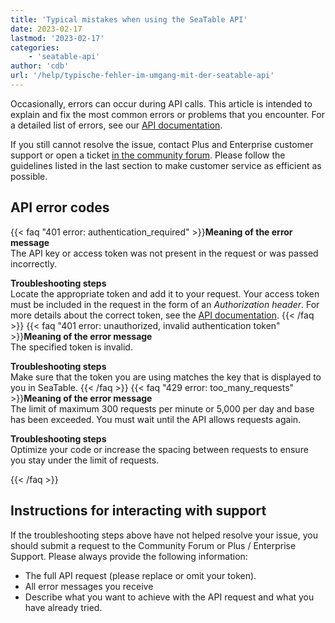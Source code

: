 ```yaml
---
title: 'Typical mistakes when using the SeaTable API'
date: 2023-02-17
lastmod: '2023-02-17'
categories:
    - 'seatable-api'
author: 'cdb'
url: '/help/typische-fehler-im-umgang-mit-der-seatable-api'
---
```


Occasionally, errors can occur during API calls. This article is intended to explain and fix the most common errors or problems that you encounter. For a detailed list of errors, see our [API documentation](https://api.seatable.com).

If you still cannot resolve the issue, contact Plus and Enterprise customer support or open a ticket [in the community forum](https://forum.seatable.com). Please follow the guidelines listed in the last section to make customer service as efficient as possible.

## API error codes

{{< faq "401 error: authentication_required" >}}**Meaning of the error message**  
The API key or access token was not present in the request or was passed incorrectly.

**Troubleshooting steps**  
Locate the appropriate token and add it to your request. Your access token must be included in the request in the form of an _Authorization header_. For more details about the correct token, see the [API documentation](https://api.seatable.com/#authentication).
{{< /faq >}}
{{< faq "401 error: unauthorized, invalid authentication token" >}}**Meaning of the error message**  
The specified token is invalid.

**Troubleshooting steps**  
Make sure that the token you are using matches the key that is displayed to you in SeaTable.
{{< /faq >}}
{{< faq "429 error: too_many_requests" >}}**Meaning of the error message**  
The limit of maximum 300 requests per minute or 5,000 per day and base has been exceeded. You must wait until the API allows requests again.

**Troubleshooting steps**  
Optimize your code or increase the spacing between requests to ensure you stay under the limit of requests.

{{< /faq >}}

## Instructions for interacting with support

If the troubleshooting steps above have not helped resolve your issue, you should submit a request to the Community Forum or Plus / Enterprise Support. Please always provide the following information:

- The full API request (please replace or omit your token).
- All error messages you receive
- Describe what you want to achieve with the API request and what you have already tried.
